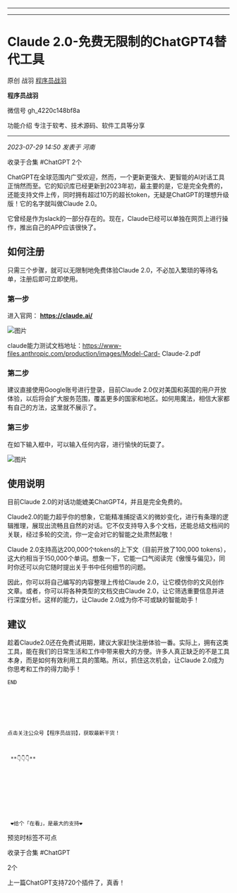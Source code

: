 ----------------------------------------
----------------------------------------
#  Claude 2.0-免费无限制的ChatGPT4替代工具

原创 战羽  [ 程序员战羽 ](javascript:void\(0\);)

**程序员战羽** ![]()

微信号 gh_4220c148bf8a

功能介绍 专注于软考、技术源码、软件工具等分享

____

_2023-07-29 14:50_ _发表于 河南_

收录于合集 #ChatGPT 2个

ChatGPT在全球范围内广受欢迎，然而，一个更新更强大、更智能的AI对话工具正悄然而至。它的知识库已经更新到2023年初，最主要的是，它是完全免费的，还能支持文件上传，同时拥有超过10万的超长token，无疑是ChatGPT的理想升级版！它的名字就叫做Claude
2.0。

它曾经是作为slack的一部分存在的。现在，Claude已经可以单独在网页上进行操作，推出自己的APP应该很快了。

## 如何注册

只需三个步骤，就可以无限制地免费体验Claude 2.0，不必加入繁琐的等待名单，注册后即可立即使用。

### 第一步

进入官网： **https://claude.ai/**

![图片](https://mmbiz.qpic.cn/sz_mmbiz_png/JGk26pDia9oicA8vrEr1uWBAm8IRqoGqUox6D5WnicATKqTc6YGJIleFibzbEJJ32XFVfegPnOVRcpNYwib8V9Vib9aQ/640?wx_fmt=png&wxfrom=5&wx_lazy=1&wx_co=1)

claude能力测试文档地址：https://www-files.anthropic.com/production/images/Model-Card-
Claude-2.pdf

### 第二步

建议直接使用Google账号进行登录，目前Claude
2.0仅对美国和英国的用户开放体验，以后将会扩大服务范围，覆盖更多的国家和地区。如何用魔法，相信大家都有自己的方法，这里就不展示了。

### 第三步

在如下输入框中，可以输入任何内容，进行愉快的玩耍了。

![图片](https://mmbiz.qpic.cn/sz_mmbiz_png/JGk26pDia9oicA8vrEr1uWBAm8IRqoGqUoNGJd8icJHqZvmnTEMjylRo3QoItHib5opjicB4YEgkp7icyROXc8WXWTBQ/640?wx_fmt=png)

## 使用说明

目前Claude 2.0的对话功能媲美ChatGPT4，并且是完全免费的。

Claude2.0的能力超乎你的想象，它能精准捕捉语义的微妙变化，进行有条理的逻辑推理，展现出流畅且自然的对话。它不仅支持导入多个文档，还能总结文档间的关联，经过多轮的交流，你一定会对它的智能之处肃然起敬！

Claude 2.0支持高达200,000个tokens的上下文（目前开放了100,000
tokens），这大约相当于150,000个单词。想象一下，它能一口气阅读完《傲慢与偏见》，同时你还可以向它随时提出关于书中任何细节的问题。

因此，你可以将自己编写的内容整理上传给Claude 2.0，让它模仿你的文风创作文章。或者，你可以将各种类型的文档交由Claude
2.0，让它筛选重要信息并进行深度分析。这样的能力，让Claude 2.0成为你不可或缺的智能助手！

## 建议

趁着Claude2.0还在免费试用期，建议大家赶快注册体验一番。实际上，拥有这类工具，能在我们的日常生活和工作中带来极大的方便。许多人真正缺乏的不是工具本身，而是如何有效利用工具的策略。所以，抓住这次机会，让Claude
2.0成为你思考和工作的得力助手！

    
    
    END
    
      
    
    
      
    
    
    点击关注公众号【程序员战羽】，获取最新干货！  
    
    
    
     **👇👇👇**
    
    
      
    

  

    
    
     ❤️给个「在看」，是最大的支持❤️

预览时标签不可点

收录于合集 #ChatGPT

2个

上一篇ChatGPT支持720个插件了，真香！

